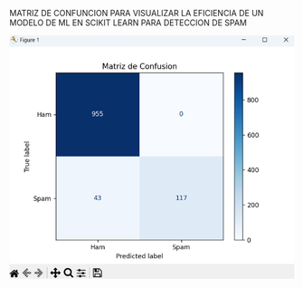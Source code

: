 MATRIZ DE CONFUNCION PARA VISUALIZAR LA EFICIENCIA DE UN MODELO DE ML EN SCIKIT LEARN PARA DETECCION DE SPAM


![Image Alt](https://github.com/alessandroVilchez/Spam-o-No-P6-/blob/f71cf4b56cc0c88bb1025de78b8df353bec3fba0/matplot%20spam.png)

